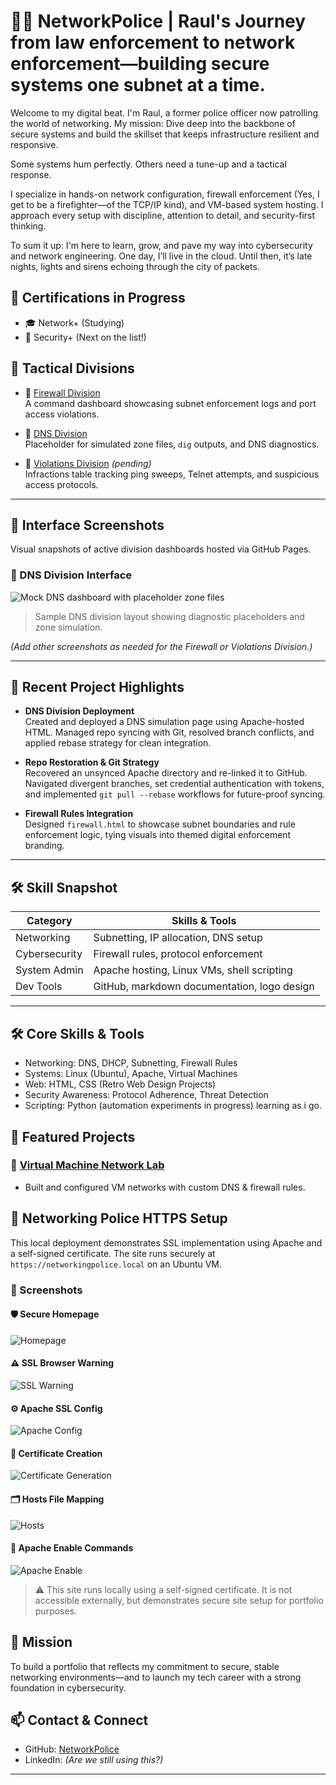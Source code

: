 # 👮‍♂️ NetworkPolice | Raul's Journey from law enforcement to network enforcement—building secure systems one subnet at a time.

Welcome to my digital beat. I'm Raul, a former police officer now patrolling the world of networking. My mission: Dive deep into the backbone of secure systems and build the skillset that keeps infrastructure resilient and responsive.

Some systems hum perfectly. Others need a tune-up and a tactical response.

I specialize in hands-on network configuration, firewall enforcement (Yes, I get to be a firefighter—of the TCP/IP kind), and VM-based system hosting. I approach every setup with discipline, attention to detail, and security-first thinking.

To sum it up: I'm here to learn, grow, and pave my way into cybersecurity and network engineering. One day, I’ll live in the cloud. Until then, it’s late nights, lights and sirens echoing through the city of packets. 

## 🚨 Certifications in Progress
- 🎓 Network+ (Studying)
- 🔐 Security+ (Next on the list!)

## 🔗 Tactical Divisions

- 🔐 [Firewall Division](https://networkpolice.github.io/NetworkPolice/firewall.html)  
  A command dashboard showcasing subnet enforcement logs and port access violations.

- 🧭 [DNS Division](https://networkpolice.github.io/NetworkPolice/dns.html)  
  Placeholder for simulated zone files, `dig` outputs, and DNS diagnostics.

- 📄 [Violations Division](https://networkpolice.github.io/NetworkPolice/violations.html) *(pending)*  
  Infractions table tracking ping sweeps, Telnet attempts, and suspicious access protocols.

---

## 📸 Interface Screenshots

Visual snapshots of active division dashboards hosted via GitHub Pages.

### 🧭 DNS Division Interface

![Mock DNS dashboard with placeholder zone files](screenshots/dns-division-dashboard.png)  
> Sample DNS division layout showing diagnostic placeholders and zone simulation.

*(Add other screenshots as needed for the Firewall or Violations Division.)*

---

## 🚀 Recent Project Highlights

- **DNS Division Deployment**  
  Created and deployed a DNS simulation page using Apache-hosted HTML. Managed repo syncing with Git, resolved branch conflicts, and applied rebase strategy for clean integration.

- **Repo Restoration & Git Strategy**  
  Recovered an unsynced Apache directory and re-linked it to GitHub. Navigated divergent branches, set credential authentication with tokens, and implemented `git pull --rebase` workflows for future-proof syncing.

- **Firewall Rules Integration**  
  Designed `firewall.html` to showcase subnet boundaries and rule enforcement logic, tying visuals into themed digital enforcement branding.

---

## 🛠️ Skill Snapshot

| Category       | Skills & Tools                             |
|----------------|--------------------------------------------|
| Networking     | Subnetting, IP allocation, DNS setup       |
| Cybersecurity  | Firewall rules, protocol enforcement       |
| System Admin   | Apache hosting, Linux VMs, shell scripting |
| Dev Tools      | GitHub, markdown documentation, logo design|

---
## 🛠️ Core Skills & Tools
- Networking: DNS, DHCP, Subnetting, Firewall Rules
- Systems: Linux (Ubuntu), Apache, Virtual Machines
- Web: HTML, CSS (Retro Web Design Projects)
- Security Awareness: Protocol Adherence, Threat Detection
- Scripting: Python (automation experiments in progress) learning as i go.


## 📁 Featured Projects

### 🔗 [Virtual Machine Network Lab](https://github.com/NetworkPolice/vm-networking-lab)
- Built and configured VM networks with custom DNS & firewall rules.

## 🔐 Networking Police HTTPS Setup

This local deployment demonstrates SSL implementation using Apache and a self-signed certificate. The site runs securely at `https://networkingpolice.local` on an Ubuntu VM.

### 📸 Screenshots

#### 🛡️ Secure Homepage
![Homepage](screenshots/homepage.png)

#### ⚠️ SSL Browser Warning
![SSL Warning](screenshots/ssl-warning.png)

#### ⚙️ Apache SSL Config
![Apache Config](screenshots/apache-config.png)

#### 🔏 Certificate Creation
![Certificate Generation](screenshots/cert-generation1.png)

#### 🗂️ Hosts File Mapping
![Hosts](screenshots/host-edit.png)

#### 🧰 Apache Enable Commands
![Apache Enable](screenshots/apache-enable.png)

> ⚠️ This site runs locally using a self-signed certificate. It is not accessible externally, but demonstrates secure site setup for portfolio purposes.

## 🎯 Mission
To build a portfolio that reflects my commitment to secure, stable networking environments—and to launch my tech career with a strong foundation in cybersecurity.

## 📫 Contact & Connect
- GitHub: [NetworkPolice](https://github.com/NetworkPolice)
- LinkedIn: *(Are we still using this?)*


---
